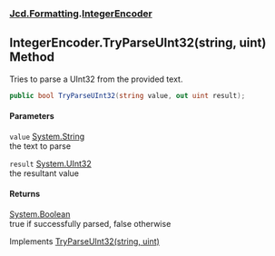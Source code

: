 ### [Jcd.Formatting](Jcd_Formatting.md 'Jcd.Formatting').[IntegerEncoder](Jcd_Formatting_IntegerEncoder.md 'Jcd.Formatting.IntegerEncoder')
## IntegerEncoder.TryParseUInt32(string, uint) Method
Tries to parse a UInt32 from the provided text.  
```csharp
public bool TryParseUInt32(string value, out uint result);
```
#### Parameters
<a name='Jcd_Formatting_IntegerEncoder_TryParseUInt32(string_uint)_value'></a>
`value` [System.String](https://docs.microsoft.com/en-us/dotnet/api/System.String 'System.String')  
the text to parse
  
<a name='Jcd_Formatting_IntegerEncoder_TryParseUInt32(string_uint)_result'></a>
`result` [System.UInt32](https://docs.microsoft.com/en-us/dotnet/api/System.UInt32 'System.UInt32')  
the resultant value
  
#### Returns
[System.Boolean](https://docs.microsoft.com/en-us/dotnet/api/System.Boolean 'System.Boolean')  
true if successfully parsed, false otherwise

Implements [TryParseUInt32(string, uint)](Jcd_Formatting_IIntegerParser_TryParseUInt32(string_uint).md 'Jcd.Formatting.IIntegerParser.TryParseUInt32(string, uint)')  
